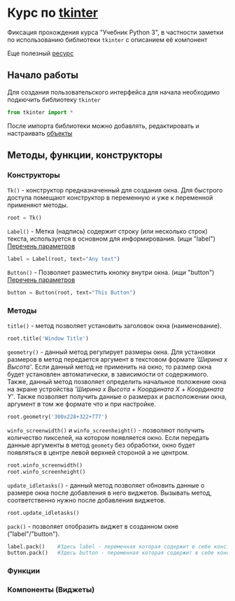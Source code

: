 # Курс по [tkinter](https://learn4kid-python.firebaseapp.com/tkinter_1/install_python_pycharm/#редакторы-кода)

Фиксация прохождения курса "Учебник Python 3", в частности заметки по использованию библиотеки `tkinter` с описанием её компонент

Еще полезный [ресурс](https://younglinux.info/tkinter/window)

## Начало работы

Для создания пользовательского интерфейса для начала необходимо подкючить библиотеку `tkinter`

```Python
from tkinter import *
```

После импорта библиотеки можно добавлять, редактировать и настраивать [объекты](#методы-функции-конструкторы)

## Методы, функции, конструкторы

### Конструкторы

`Tk()` - конструктор предназначенный для создания окна. Для быстрого доступа помещают конструктор в переменную и уже к переменной применяют методы.

```Python
root = Tk()
```

`Label()` - Метка (надпись) содержит строку (или несколько строк) текста, используется в основном для информирования. (ищи "label") [Перечень параметров](parametrs.md/##-Label())

```Python
label = Label(root, text="Any text")
```

`Button()` - Позволяет разместить кнопку внутри окна. (ищи "button") [Перечень параметров](parametrs.md/##-Button())

```Python
button = Button(root, text="This Button")
```

### Методы

`title()` - метод позволяет установить заголовок окна (наименование).

```Python
root.title('Window Title')
```

`geometry()` - данный метод регулирует размеры окна. Для установки размеров в метод передается аргумент в текстовом формате *'Ширина х Высота'*. Если данный метод не применить на окно, то размер окна будет установлен автоматически, в зависимости от содержимого. Также, данный метод позволяет определить начальное положение окна на экране устройства *'Ширина х Высота + Координата X + Координата Y'*. Также позволяет получить данные о размерах и расположении окна, аргумент в том же формате что и при настройке.

```Python
root.geometry('300x228+322+777')
```

`winfo_screenwidth()` и `winfo_screenheight()` - позволяют получить количество пикселей, на котором появляется окно. Если передать данные аргументы в метод `geomety` без обработки, окно будет появляться в центре левой верхней стороной а не центром.

```Python
root.winfo_screenwidth()
root.winfo_screenheight()
```

`update_idletasks()` - данный метод позволяет обновить данные о размере окна после добавления в него виджетов. Вызывать метод, соответственно нужно после добавления виджетов.

```Python
root.update_idletasks()
```

`pack()` - позволяет отобразить виджет в созданном окне ("label"/"button").

```Python
label.pack()    #Здесь label - переменная которая содержит в себе конструктор метки с заднными параметрами
button.pack()   #Здесь button - переменная которая содержит в себе конструктор кнопки с заднными параметрами
```

### Функции

### Компоненты (Виджеты)
